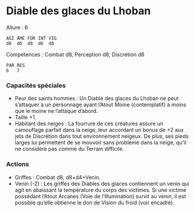 # Diable des glaces du Lhoban

Allure : 6

	AGI	ÂME	FOR	INT	VIG
	d6	d6	d8	d6	d8

Compétences : Combat d8, Perception d8, Discrétion d8

	PAR	RES
	6	7

### Capacités spéciales
- Peur des saints hommes : Un Diable des glaces du Lhoban ne peut s’attaquer à un personnage ayant l’Atout Moine (contemplatif) à moins que le moine ne l’attaque d’abord.
- Taille +1.
- Habitant des neiges : La fourrure de ces créatures assure un camouflage parfait dans la neige, leur accordant un bonus de +2 aux jets de Discrétion dans tout environnement neigeux. De plus, ses pieds larges lui permettent de se mouvoir sans problème dans la neige, qu’il ne considère pas comme du Terrain difficile.

### Actions
- Griffes : Combat d8, d8+d4+Venin.
- Venin (-2) : Les griffes des Diables des glaces contiennent un venin qui agit en abaissant la température du corps des victimes. Si une victime possédant l’Atout Arcanes (Voie de l’Illumination) survit au venin, il est possible qu’elle obtienne le don de Vision du froid (voir encadré).

